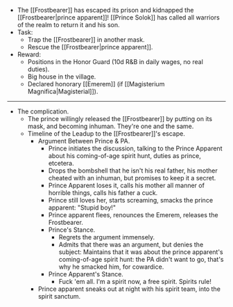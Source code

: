 
+ The [[Frostbearer]] has escaped its prison and kidnapped the [[Frostbearer|prince apparent]]! [[Prince Solok]] has called all warriors of the realm to return it and his son.
+ Task:
	+ Trap the [[Frostbearer]] in another mask.
	+ Rescue the [[Frostbearer|prince apparent]].
+ Reward:
	+ Positions in the Honor Guard (10d R&B in daily wages, no real duties).
	+ Big house in the village.
	+ Declared honorary [[Emerem]] (if [[Magisterium Magnifica|Magisterial]]).
---
+ The complication.
	+ The prince willingly released the [[Frostbearer]] by putting on its mask, and becoming inhuman. They're one and the same.
	+ Timeline of the Leadup to the [[Frostbearer]]'s escape.
		+ Argument Between Prince & PA.
			+ Prince initiates the discussion, talking to the Prince Apparent about his coming-of-age spirit hunt, duties as prince, etcetera.
			+ Drops the bombshell that he isn't his real father, his mother cheated with an inhuman, but promises to keep it a secret.
			+ Prince Apparent loses it, calls his mother all manner of horrible things, calls his father a cuck.
			+ Prince still loves her, starts screaming, smacks the prince apparent: <span class="text-quote">"Stupid boy!"</span>
			+ Prince apparent flees, renounces the Emerem, releases the Frostbearer.
			+ Prince's Stance.
				+ Regrets the argument immensely. 
				+ Admits that there was an argument, but denies the subject: Maintains that it was about the prince apparent's coming-of-age spirit hunt: the PA didn't want to go, that's why he smacked him, for cowardice.
			+ Prince Apparent's Stance.
				+ Fuck 'em all. I'm a spirit now, a free spirit. Spirits rule!
		+ Prince apparent sneaks out at night with his spirit team, into the spirit sanctum.